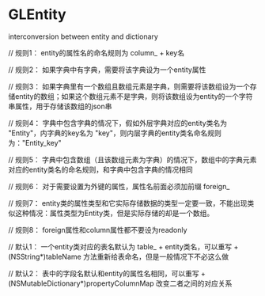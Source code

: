 # GLEntity
interconversion between entity and dictionary


// 规则1：
   entity的属性名的命名规则为 column_ + key名

// 规则2：
   如果字典中有字典，需要将该字典设为一个entity属性

// 规则3：
   如果字典里有一个数组且数组元素是字典，则需要将该数组设为一个存储entity的数组；如果这个数组元素不是字典，则将该数组设为entity的一个字符串属性，用于存储该数组的json串

// 规则4：
   字典中包含字典的情况下，假如外层字典对应的entity类名为 "Entity"，内字典的key名为 "key"，则内层字典的entity类名命名规则为："Entity_key"

// 规则5：
   字典中包含数组（且该数组元素为字典）的情况下，数组中的字典元素对应的entity类名的命名规则，和字典中包含字典的情况相同

// 规则6：
   对于需要设置为外键的属性，属性名前面必须加前缀 foreign_

// 规则7：
   entity类的属性类型和它实际存储数据的类型一定要一致，不能出现类似这种情况：属性类型为Entity类，但是实际存储的却是一个数组。

// 规则8：
   foreign属性和column属性都不要设为readonly

// 默认1：
   一个entity类对应的表名默认为 table_ + entity类名，可以重写 + (NSString*)tableName 方法重新给表命名，但是一般情况下不必这么做

// 默认2：
   表中的字段名默认和entity的属性名相同，可以重写 + (NSMutableDictionary*)propertyColumnMap 改变二者之间的对应关系
